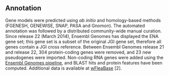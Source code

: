 Annotation
----------

Gene models were predicted using *ab initio* and homology-based methods
(FGENESH, GENEWISE, SNAP, PASA and Gnomon). The automated annotation was
followed by a distributed community-wide manual curation. Since release
22 (March 2014), Ensembl Genomes has displayed the ENA gene set; this
gene set is a subset of the original JGI gene set, therefore all genes
contain a JGI cross reference. Between Ensembl Genomes release 21 and
release 22, 304 protein-coding genes were removed, and 23 new
pseudogenes were imported. Non-coding RNA genes were added using the
[Ensembl Genomes pipeline](https://metazoa.ensembl.org/info/genome/annotation/ncrna.html),
and BLAST hits and protein features have been computed. Additional data
is available at [wFleaBase](http://wfleabase.org/) \[2\].
